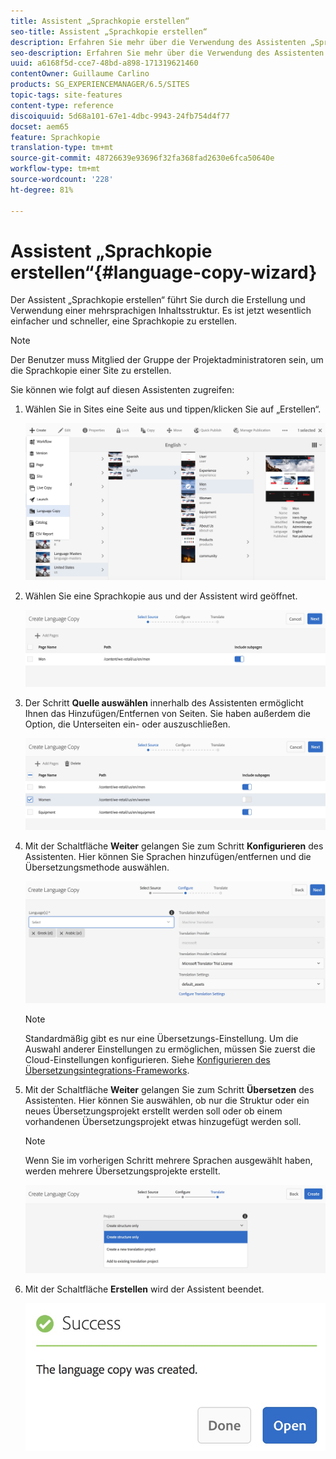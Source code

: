 ```yaml
---
title: Assistent „Sprachkopie erstellen“
seo-title: Assistent „Sprachkopie erstellen“
description: Erfahren Sie mehr über die Verwendung des Assistenten „Sprachkopie erstellen“ in AEM.
seo-description: Erfahren Sie mehr über die Verwendung des Assistenten „Sprachkopie erstellen“ in AEM.
uuid: a6168f5d-cce7-48bd-a898-171319621460
contentOwner: Guillaume Carlino
products: SG_EXPERIENCEMANAGER/6.5/SITES
topic-tags: site-features
content-type: reference
discoiquuid: 5d68a101-67e1-4dbc-9943-24fb754d4f77
docset: aem65
feature: Sprachkopie
translation-type: tm+mt
source-git-commit: 48726639e93696f32fa368fad2630e6fca50640e
workflow-type: tm+mt
source-wordcount: '228'
ht-degree: 81%

---
```



# Assistent „Sprachkopie erstellen“{#language-copy-wizard}

Der Assistent „Sprachkopie erstellen“ führt Sie durch die Erstellung und Verwendung einer mehrsprachigen Inhaltsstruktur. Es ist jetzt wesentlich einfacher und schneller, eine Sprachkopie zu erstellen.

>[!NOTE]
>
>Der Benutzer muss Mitglied der Gruppe der Projektadministratoren sein, um die Sprachkopie einer Site zu erstellen.

Sie können wie folgt auf diesen Assistenten zugreifen:

1. Wählen Sie in Sites eine Seite aus und tippen/klicken Sie auf „Erstellen“.

   ![chlimage_1-9](assets/chlimage_1-9.jpeg)

1. Wählen Sie eine Sprachkopie aus und der Assistent wird geöffnet.

   ![chlimage_1-10](assets/chlimage_1-10.jpeg)

1. Der Schritt **Quelle auswählen** innerhalb des Assistenten ermöglicht Ihnen das Hinzufügen/Entfernen von Seiten. Sie haben außerdem die Option, die Unterseiten ein- oder auszuschließen.

   ![chlimage_1-11](assets/chlimage_1-11.jpeg)

1. Mit der Schaltfläche **Weiter** gelangen Sie zum Schritt **Konfigurieren** des Assistenten. Hier können Sie Sprachen hinzufügen/entfernen und die Übersetzungsmethode auswählen.

   ![chlimage_1-12](assets/chlimage_1-12.jpeg)

   >[!NOTE]
   >
   >Standardmäßig gibt es nur eine Übersetzungs-Einstellung. Um die Auswahl anderer Einstellungen zu ermöglichen, müssen Sie zuerst die Cloud-Einstellungen konfigurieren. Siehe [Konfigurieren des Übersetzungsintegrations-Frameworks](/help/sites-administering/tc-tic.md).

1. Mit der Schaltfläche **Weiter** gelangen Sie zum Schritt **Übersetzen** des Assistenten. Hier können Sie auswählen, ob nur die Struktur oder ein neues Übersetzungsprojekt erstellt werden soll oder ob einem vorhandenen Übersetzungsprojekt etwas hinzugefügt werden soll.

   >[!NOTE]
   >
   >Wenn Sie im vorherigen Schritt mehrere Sprachen ausgewählt haben, werden mehrere Übersetzungsprojekte erstellt.

   ![chlimage_1-13](assets/chlimage_1-13.jpeg)

1. Mit der Schaltfläche **Erstellen** wird der Assistent beendet.

   ![chlimage_1-14](assets/chlimage_1-14.jpeg)

